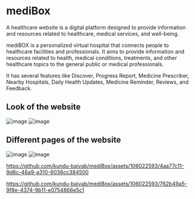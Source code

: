 # mediBox

A healthcare website is a digital platform designed to provide information and resources related to healthcare, medical services, and well-being.

mediBOX is a personalized virtual hospital that connects people to healthcare facilities and professionals.
It aims to provide information and resources related to health, medical conditions, treatments, and other healthcare topics 
to the general public or medical professionals.

It has several features like Discover, Progress Report, Medicine Prescriber, Nearby Hospitals, Daily Health Updates, Medicine Reminder, Reviews, and Feedback.

## Look of the website
![image](https://github.com/kundu-baivab/mediBox/assets/106022593/1189fafc-ead4-4e3b-b29e-384b99afdd67)
![image](https://github.com/kundu-baivab/mediBox/assets/106022593/8dfa4267-22ad-40e0-8a6a-341a556198ee)

## Different pages of the website
![image](https://github.com/kundu-baivab/mediBox/assets/106022593/3d25361a-0493-432e-b834-2dbb2c96a19a)
![image](https://github.com/kundu-baivab/mediBox/assets/106022593/fa433786-de1b-4ea4-96e4-44be8009ad4b)



https://github.com/kundu-baivab/mediBox/assets/106022593/4aa77c11-9d8c-46a9-a310-6036cc384500



https://github.com/kundu-baivab/mediBox/assets/106022593/762b49a5-9f8e-4374-9b11-e0754866e5c1

